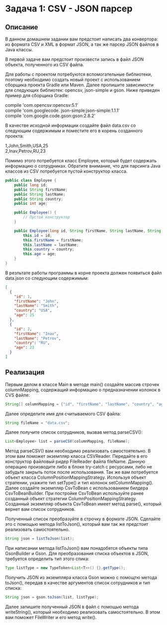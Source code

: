 # Задача 1: CSV - JSON парсер
## Описание
В данном домашнем задании вам предстоит написать два конвертора: из формата CSV и XML в формат JSON, а так же парсер JSON файлов в Java классы.

В первой задаче вам предстоит произвести запись в файл JSON объекта, полученного из CSV файла.

Для работы с проектом потребуются вспомогательные библиотеки, поэтому необходимо создать новый проект с использованием сборщика проекта Gradle или Maven. Далее пропишите зависимости для следующих библиотек: opencsv, json-simple и gson. Ниже приведен пример для сборщика Gradle:

compile 'com.opencsv:opencsv:5.1'  
compile 'com.googlecode.  json-simple:json-simple:1.1.1'  
compile 'com.google.code.gson:gson:2.8.2'  

В качестве исходной информации создайте файл data.csv со следующим содержимым и поместите его в корень созданного проекта:

1,John,Smith,USA,25  
2,Inav,Petrov,RU,23  

Помимо этого потребуется класс Employee, который будет содержать информацию о сотрудниках. Обратите внимание, что для парсинга Java классов из CSV потребуется пустой конструктор класса.


```java
public class Employee {
    public long id;
    public String firstName;
    public String lastName;
    public String country;
    public int age;

    public Employee() {
        // Пустой конструктор
    }

    public Employee(long id, String firstName, String lastName, String country, int age) {
        this.id = id;
        this.firstName = firstName;
        this.lastName = lastName;
        this.country = country;
        this.age = age;
    }   
}
```

В резльтате работы программы в корне проекта должен появиться файл data.json со следующим содержимым:

```json
[
  {
    "id": 1,
    "firstName": "John",
    "lastName": "Smith",
    "country": "USA",
    "age": 25
  },
  {
    "id": 2,
    "firstName": "Inav",
    "lastName": "Petrov",
    "country": "RU",
    "age": 23
  }
]
```
## Реализация
Первым делом в классе Main в методе main() создайте массив строчек columnMapping, содержащий информацию о предназначении колонок в CVS файле:  

```java
String[] columnMapping = {"id", "firstName", "lastName", "country", "age"};  
```

Далее определите имя для считываемого CSV файла:  

```java
String fileName = "data.csv";
```

Далее получите список сотрудников, вызвав метод parseCSV():

```java
List<Employee> list = parseCSV(columnMapping, fileName);
```

Метод parseCSV() вам необходимо реализовать самостоятельно. В этом вам поможет экземпляр класса CSVReader. Передайте в его конструктор файловый ридер FileReader файла fileName. Данную операцию производите либо в блоке try-catch с ресурсами, либо не забудьте закрыть поток после использования. Так же вам потребуется объект класса ColumnPositionMappingStrategy. Используя объект стратении, укажите тип setType() и тип колонок setColumnMapping(). Далее создайте экземпляр CsvToBean с использованием билдера CsvToBeanBuilder. При постройке CsvToBean используйте ранее созданный объект стратегии ColumnPositionMappingStrategy. Созданный экземпляр объекта CsvToBean имеет метод parse(), который вернет вам список сотрудников.

Полученный список преобразуйте в строчку в формате JSON. Сделайте это с помощью метода listToJson(), который вам так же предстоит реализовать самостоятельно.

```java
String json = listToJson(list);
```
При написании метода listToJson() вам понадобятся объекты типа GsonBuilder и Gson. Для преобразования списка объектов в JSON, требуется определить тип этого спика:

```java
Type listType = new TypeToken<List<T>>() {}.getType();
```
Получить JSON из экземпляра класса Gson можно с помощтю метода toJson(), передав в качестве аргументов список сотрудников и тип списка:

```java
String json = gson.toJson(list, listType);
```
Далее запишите полученный JSON в файл с помощью метода writeString(), который необходимо реализовать самостоятельно. В этом вам поможет FileWriter и его метод write().